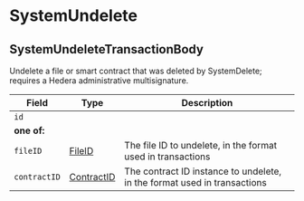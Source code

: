 # SystemUndelete

## SystemUndeleteTransactionBody

Undelete a file or smart contract that was deleted by SystemDelete; requires a Hedera administrative multisignature.

| Field        | Type                                       | Description                                                              |
| ------------ | ------------------------------------------ | ------------------------------------------------------------------------ |
| `id`         |                                            |                                                                          |
| **one of:**  |                                            |                                                                          |
| `fileID`     | [FileID](../basic-types/fileid.md)         | The file ID to undelete, in the format used in transactions              |
| `contractID` | [ContractID](../basic-types/contractid.md) | The contract ID instance to undelete, in the format used in transactions |
